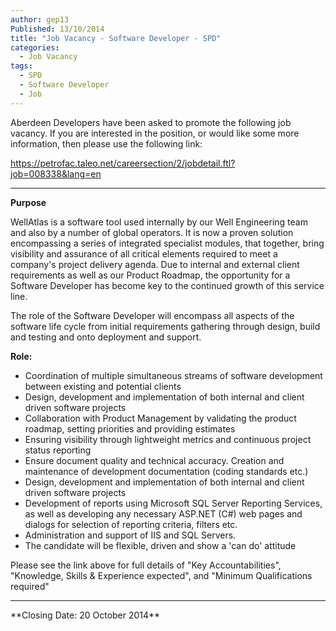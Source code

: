 ```yaml
---
author: gep13
Published: 13/10/2014
title: "Job Vacancy - Software Developer - SPD"
categories:
  - Job Vacancy
tags:
  - SPD
  - Software Developer
  - Job
---
```


Aberdeen Developers have been asked to promote the following job vacancy.  If you are interested in the position, or would like some more information, then please use the following link:

https://petrofac.taleo.net/careersection/2/jobdetail.ftl?job=008338&lang=en

<hr />

**Purpose**

WellAtlas is a software tool used internally by our Well Engineering team and also by a number of global operators. It is now a proven solution encompassing a series of integrated specialist modules, that together, bring visibility and assurance of all critical elements required to meet a company's project delivery agenda. Due to internal and external client requirements as well as our Product Roadmap, the opportunity for a Software Developer has become key to the continued growth of this service line.

The role of the Software Developer will encompass all aspects of the software life cycle from initial requirements gathering through design, build and testing and onto deployment and support.

**Role:**

* Coordination of multiple simultaneous streams of software development between existing and potential clients
* Design, development and implementation of both internal and client driven software projects
* Collaboration with Product Management by validating the product roadmap, setting priorities and providing estimates
* Ensuring visibility through lightweight metrics and continuous project status reporting
* Ensure document quality and technical accuracy. Creation and maintenance of development documentation (coding standards etc.)
* Design, development and implementation of both internal and client driven software projects
* Development of reports using Microsoft SQL Server Reporting Services, as well as developing any necessary ASP.NET (C#) web pages and dialogs for selection of reporting criteria, filters etc.
* Administration and support of IIS and SQL Servers.
* The candidate will be flexible, driven and show a 'can do' attitude

Please see the link above for full details of "Key Accountabilities", "Knowledge, Skills & Experience expected", and "Minimum Qualifications required"
<hr />
**Closing Date: 20 October 2014**
